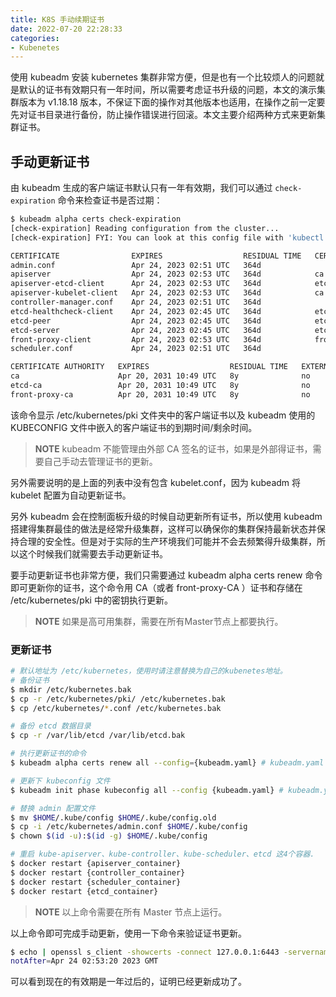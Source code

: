 ```yaml
---
title: K8S 手动续期证书  
date: 2022-07-20 22:28:33
categories: 
- Kubenetes
---
```


使用 kubeadm 安装 kubernetes 集群非常方便，但是也有一个比较烦人的问题就是默认的证书有效期只有一年时间，所以需要考虑证书升级的问题，本文的演示集群版本为 v1.18.18 版本，不保证下面的操作对其他版本也适用，在操作之前一定要先对证书目录进行备份，防止操作错误进行回滚。本文主要介绍两种方式来更新集群证书。

## 手动更新证书

由 kubeadm 生成的客户端证书默认只有一年有效期，我们可以通过 ```check-expiration``` 命令来检查证书是否过期：  
``` bash
$ kubeadm alpha certs check-expiration
[check-expiration] Reading configuration from the cluster...
[check-expiration] FYI: You can look at this config file with 'kubectl -n kube-system get cm kubeadm-config -oyaml'

CERTIFICATE                EXPIRES                  RESIDUAL TIME   CERTIFICATE AUTHORITY   EXTERNALLY MANAGED
admin.conf                 Apr 24, 2023 02:51 UTC   364d                                    no
apiserver                  Apr 24, 2023 02:53 UTC   364d            ca                      no
apiserver-etcd-client      Apr 24, 2023 02:53 UTC   364d            etcd-ca                 no
apiserver-kubelet-client   Apr 24, 2023 02:53 UTC   364d            ca                      no
controller-manager.conf    Apr 24, 2023 02:51 UTC   364d                                    no
etcd-healthcheck-client    Apr 24, 2023 02:45 UTC   364d            etcd-ca                 no
etcd-peer                  Apr 24, 2023 02:45 UTC   364d            etcd-ca                 no
etcd-server                Apr 24, 2023 02:45 UTC   364d            etcd-ca                 no
front-proxy-client         Apr 24, 2023 02:53 UTC   364d            front-proxy-ca          no
scheduler.conf             Apr 24, 2023 02:51 UTC   364d                                    no

CERTIFICATE AUTHORITY   EXPIRES                  RESIDUAL TIME   EXTERNALLY MANAGED
ca                      Apr 20, 2031 10:49 UTC   8y              no
etcd-ca                 Apr 20, 2031 10:49 UTC   8y              no
front-proxy-ca          Apr 20, 2031 10:49 UTC   8y              no
```
该命令显示 /etc/kubernetes/pki 文件夹中的客户端证书以及 kubeadm 使用的 KUBECONFIG 文件中嵌入的客户端证书的到期时间/剩余时间。
> **NOTE**
> kubeadm 不能管理由外部 CA 签名的证书，如果是外部得证书，需要自己手动去管理证书的更新。

另外需要说明的是上面的列表中没有包含 kubelet.conf，因为 kubeadm 将 kubelet 配置为自动更新证书。

另外 kubeadm 会在控制面板升级的时候自动更新所有证书，所以使用 kubeadm 搭建得集群最佳的做法是经常升级集群，这样可以确保你的集群保持最新状态并保持合理的安全性。但是对于实际的生产环境我们可能并不会去频繁得升级集群，所以这个时候我们就需要去手动更新证书。

要手动更新证书也非常方便，我们只需要通过 kubeadm alpha certs renew 命令即可更新你的证书，这个命令用 CA（或者 front-proxy-CA ）证书和存储在 /etc/kubernetes/pki 中的密钥执行更新。
> **NOTE**
> 如果是高可用集群，需要在所有Master节点上都要执行。

### 更新证书
```bash
# 默认地址为 /etc/kubernetes，使用时请注意替换为自己的kubenetes地址。
# 备份证书
$ mkdir /etc/kubernetes.bak 
$ cp -r /etc/kubernetes/pki/ /etc/kubernetes.bak
$ cp /etc/kubernetes/*.conf /etc/kubernetes.bak

# 备份 etcd 数据目录
$ cp -r /var/lib/etcd /var/lib/etcd.bak

# 执行更新证书的命令
$ kubeadm alpha certs renew all --config={kubeadm.yaml} # kubeadm.yaml 记得替换

# 更新下 kubeconfig 文件
$ kubeadm init phase kubeconfig all --config {kubeadm.yaml} # kubeadm.yaml 记得替换

# 替换 admin 配置文件
$ mv $HOME/.kube/config $HOME/.kube/config.old
$ cp -i /etc/kubernetes/admin.conf $HOME/.kube/config
$ chown $(id -u):$(id -g) $HOME/.kube/config

# 重启 kube-apiserver、kube-controller、kube-scheduler、etcd 这4个容器. 
$ docker restart {apiserver_container}
$ docker restart {controller_container}
$ docker restart {scheduler_container}
$ docker restart {etcd_container}
```
> **NOTE**
> 以上命令需要在所有 Master 节点上运行。

以上命令即可完成手动更新，使用一下命令来验证证书更新。
``` bash
$ echo | openssl s_client -showcerts -connect 127.0.0.1:6443 -servername api 2>/dev/null | openssl x509 -noout -enddate
notAfter=Apr 24 02:53:20 2023 GMT
```
可以看到现在的有效期是一年过后的，证明已经更新成功了。
